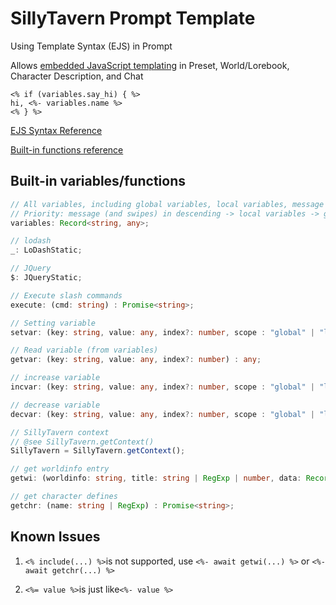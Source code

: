 # SillyTavern Prompt Template

Using Template Syntax (EJS) in Prompt

Allows [embedded JavaScript templating](https://ejs.co/) in Preset, World/Lorebook, Character Description, and Chat

```
<% if (variables.say_hi) { %>
hi, <%- variables.name %>
<% } %>
```

[EJS Syntax Reference](https://github.com/mde/ejs/blob/main/docs/syntax.md)

[Built-in functions reference](docs/reference.md)

## Built-in variables/functions

```typescript
// All variables, including global variables, local variables, message (and swipes) variables
// Priority: message (and swipes) in descending -> local variables -> global variables
variables: Record<string, any>;

// lodash
_: LoDashStatic;

// JQuery
$: JQueryStatic;

// Execute slash commands
execute: (cmd: string) : Promise<string>;

// Setting variable
setvar: (key: string, value: any, index?: number, scope : "global" | "local" | "message" = "message", flags : 'nx' | 'xx' | 'n' = 'n') : Record<string, any>;

// Read variable (from variables)
getvar: (key: string, value: any, index?: number) : any;

// increase variable
incvar: (key: string, value: any, index?: number, scope : "global" | "local" | "message" = "message", flags : 'nx' | 'xx' | 'n' = 'n') : Record<string, any>;

// decrease variable
decvar: (key: string, value: any, index?: number, scope : "global" | "local" | "message" = "message", flags : 'nx' | 'xx' | 'n' = 'n') : Record<string, any>;

// SillyTavern context
// @see SillyTavern.getContext()
SillyTavern = SillyTavern.getContext();

// get worldinfo entry
getwi: (worldinfo: string, title: string | RegExp | number, data: Record<string, any> = {}) : Promise<string>;

// get character defines
getchr: (name: string | RegExp) : Promise<string>;
```

## Known Issues

1. `<% include(...) %>`is not supported, use `<%- await getwi(...) %>` or `<%- await getchr(...) %>`

2. `<%= value %>`is just like`<%- value %>`

